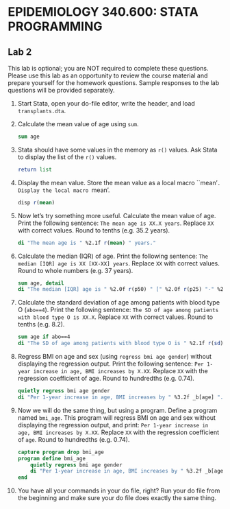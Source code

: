 # EPIDEMIOLOGY 340.600: STATA PROGRAMMING

## Lab 2



This lab is optional; you are NOT required to complete these questions. Please use this lab as an opportunity to review the course material and prepare yourself for the homework questions. Sample responses to the lab questions will be provided separately.

 

1. Start Stata, open your do-file editor, write the header, and load `transplants.dta`.



2. Calculate the mean value of age using `sum`.

   ```stata
   sum age
   ```

   

3. Stata should have some values in the memory as `r()` values. Ask Stata to display the list of the `r()` values.

   ```stata
   return list
   ```

 

4. Display the mean value. Store the mean value as a local macro ``mean’`. Display the local macro `mean’.

   ```stata
   disp r(mean)
   ```

 

5. Now let’s try something more useful. Calculate the mean value of age. Print the following sentence: `The mean age is XX.X years`. Replace `XX` with correct values. Round to tenths (e.g. 35.2 years).

   ```stata
   di "The mean age is " %2.1f r(mean) " years."
   ```

 

6. Calculate the median (IQR) of age. Print the following sentence: `The median [IQR] age is XX [XX-XX] years`. Replace `XX` with correct values. Round to whole numbers (e.g. 37 years). 

   ```stata
   sum age, detail
   di "The median [IQR] age is " %2.0f r(p50) " [" %2.0f r(p25) "-" %2.0f r(p75) "] years."
   ```

 

7. Calculate the standard deviation of age among patients with blood type O (`abo==4`). Print the following sentence: `The SD of age among patients with blood type O is XX.X`. Replace `XX` with correct values. Round to tenths (e.g. 8.2). 

   ```stata
   sum age if abo==4
   di "The SD of age among patients with blood type O is " %2.1f r(sd) "."
   ```

 

8. Regress BMI on age and sex (using `regress bmi age gender`) without displaying the regression output. Print the following sentence: `Per 1-year increase in age, BMI increases by X.XX`. Replace `XX` with the regression coefficient of age. Round to hundredths (e.g. 0.74). 

   ```stata
   quietly regress bmi age gender
   di "Per 1-year increase in age, BMI increases by " %3.2f _b[age] "."
   ```

 

9. Now we will do the same thing, but using a program. Define a program named `bmi_age`. This program will regress BMI on age and sex without displaying the regression output, and print: `Per 1-year increase in age, BMI increases by X.XX`. Replace `XX` with the regression coefficient of `age`. Round to hundredths (e.g. 0.74). 

   ```stata
   capture program drop bmi_age
   program define bmi_age
       quietly regress bmi age gender
       di "Per 1-year increase in age, BMI increases by " %3.2f _b[age] "."
   end
   ```

 

10. You have all your commands in your do file, right? Run your do file from the beginning and make sure your do file does exactly the same thing.